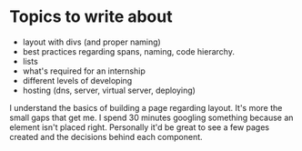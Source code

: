 # Topics to write about

- layout with divs (and proper naming)
- best practices regarding spans, naming, code hierarchy.
- lists
- what's required for an internship
- different levels of developing
- hosting (dns, server, virtual server, deploying)

I understand the basics of building a page regarding layout. It's more the small gaps that get me. I spend 30 minutes googling something because an element isn't placed right.
Personally it'd be great to see a few pages created and the decisions behind each component.
